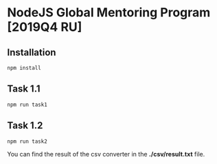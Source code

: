 # NodeJS Global Mentoring Program [2019Q4 RU]

## Installation
```
npm install
```

## Task 1.1
```
npm run task1
```

## Task 1.2
```
npm run task2
```
You can find the result of the csv converter in the **./csv/result.txt** file.
